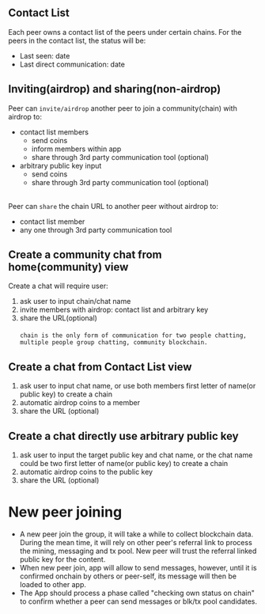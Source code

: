 ## Contact List
Each peer owns a contact list of the peers under certain chains. For the peers in the contact list, the status will be:
- Last seen: date
- Last direct communication: date

## Inviting(airdrop) and sharing(non-airdrop)
Peer can `invite/airdrop` another peer to join a community(chain) with airdrop to: 
  * contact list members
    - send coins
    - inform members within app
    - share through 3rd party communication tool (optional)
  * arbitrary public key input
    - send coins
    - share through 3rd party communication tool (optional) <br><br>

Peer can `share` the chain URL to another peer without airdrop to:  
  * contact list member
  * any one through 3rd party communication tool
  
## Create a community chat from home(community) view
Create a chat will require user: 
1. ask user to input chain/chat name
2. invite members with airdrop: contact list and arbitrary key
3. share the URL(optional) <br><br>
`chain is the only form of communication for two people chatting, multiple people group chatting, community blockchain.`

## Create a chat from Contact List view
1. ask user to input chat name, or use both members first letter of name(or public key) to create a chain
2. automatic airdrop coins to a member
3. share the URL (optional)

## Create a chat directly use arbitrary public key
1. ask user to input the target public key and chat name, or the chat name could be two first letter of name(or public key) to create a chain
2. automatic airdrop coins to the public key
3. share the URL (optional)

# New peer joining
* A new peer join the group, it will take a while to collect blockchain data. During the mean time, it will rely on other peer's referral link to process the mining, messaging and tx pool. New peer will trust the referral linked public key for the content. 
* When new peer join, app will allow to send messages, however, until it is confirmed onchain by others or peer-self, its message will then be loaded to other app.
* The App should process a phase called "checking own status on chain" to confirm whether a peer can send messages or blk/tx pool candidates. 
